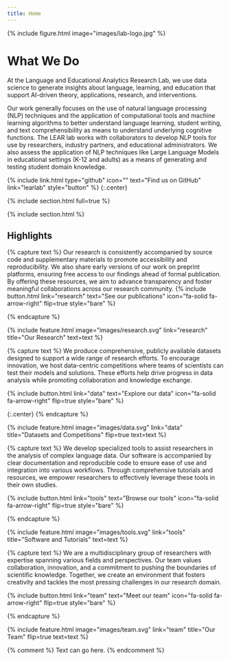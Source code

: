 ```yaml
---
title: Home
---
```



{%
  include figure.html
  image="images/lab-logo.jpg"
%}


# What We Do

At the Language and Educational Analytics Research Lab, we use data science to generate insights about language, learning, and education that support AI-driven theory, applications, research, and interventions.

Our work generally focuses on the use of natural language processing (NLP) techniques and the application of computational tools and machine learning algorithms to better understand language learning, student writing, and text comprehensibility as means to understand underlying cognitive functions. The LEAR lab works with collaborators to develop NLP tools for use by researchers, industry partners, and educational administrators. We also assess the application of NLP techniques like Large Language Models in educational settings (K-12 and adults) as a means of generating and testing student domain knowledge.

{%
  include link.html
  type="github"
  icon=""
  text="Find us on GitHub"
  link="learlab"
  style="button"
%}
{:.center}

{% include section.html full=true %}

<!-- {% include banner.html image="images/banner.jpg" %} -->

{% include section.html %}

## Highlights

{% capture text %}
Our research is consistently accompanied by source code and supplementary materials to promote accessibility and reproducibility. We also share early versions of our work on preprint platforms, ensuring free access to our findings ahead of formal publication. By offering these resources, we aim to advance transparency and foster meaningful collaborations across our research community.
{%
  include button.html
  link="research"
  text="See our publications"
  icon="fa-solid fa-arrow-right"
  flip=true
  style="bare"
%}

{% endcapture %}

{%
  include feature.html
  image="images/research.svg"
  link="research"
  title="Our Research"
  text=text
%}

{% capture text %}
We produce comprehensive, publicly available datasets designed to support a wide range of research efforts. To encourage innovation, we host data-centric competitions where teams of scientists can test their models and solutions. These efforts help drive progress in data analysis while promoting collaboration and knowledge exchange.

{%
  include button.html
  link="data"
  text="Explore our data"
  icon="fa-solid fa-arrow-right"
  flip=true
  style="bare"
%}

{:.center}
{% endcapture %}

{%
  include feature.html
  image="images/data.svg"
  link="data"
  title="Datasets and Competitions"
  flip=true
  text=text
%}

{% capture text %}
We develop specialized tools to assist researchers in the analysis of complex language data. Our software is accompanied by clear documentation and reproducible code to ensure ease of use and integration into various workflows. Through comprehensive tutorials and resources, we empower researchers to effectively leverage these tools in their own studies.

{%
  include button.html
  link="tools"
  text="Browse our tools"
  icon="fa-solid fa-arrow-right"
  flip=true
  style="bare"
%}

{% endcapture %}

{%
  include feature.html
  image="images/tools.svg"
  link="tools"
  title="Software and Tutorials"
  text=text
%}

{% capture text %}
We are a multidisciplinary group of researchers with expertise spanning various fields and perspectives. Our team values collaboration, innovation, and a commitment to pushing the boundaries of scientific knowledge. Together, we create an environment that fosters creativity and tackles the most pressing challenges in our research domain.

{%
  include button.html
  link="team"
  text="Meet our team"
  icon="fa-solid fa-arrow-right"
  flip=true
  style="bare"
%}

{% endcapture %}

{%
  include feature.html
  image="images/team.svg"
  link="team"
  title="Our Team"
  flip=true
  text=text
%}

{% comment %}
Text can go here.
{% endcomment %}
